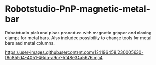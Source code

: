 # Robotstudio-PnP-magnetic-metal-bar
Robotstudio pick and place procedure with magnetic gripper and closing clamps for metal bars. Also included possibility to change tools for metal bars and metal columns. 


https://user-images.githubusercontent.com/124196458/230005630-f8c859d4-4051-46da-a9c7-5f48e34a5676.mp4

